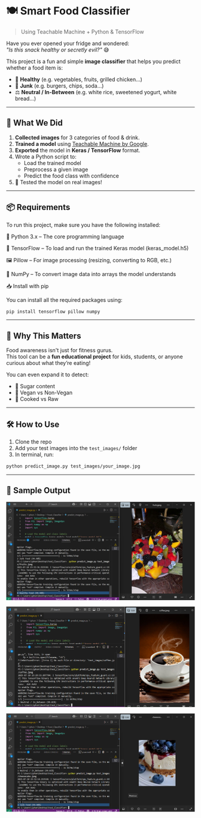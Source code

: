 # 🍽️ Smart Food Classifier  
> Using Teachable Machine + Python & TensorFlow

Have you ever opened your fridge and wondered:  
_"Is this snack healthy or secretly evil?"_ 😅

This project is a fun and simple **image classifier** that helps you predict whether a food item is:

- 🥗 **Healthy** (e.g. vegetables, fruits, grilled chicken...)
- 🍔 **Junk** (e.g. burgers, chips, soda…)
- ⚖️ **Neutral / In-Between** (e.g. white rice, sweetened yogurt, white bread...)

---

## 🎯 What We Did

1. **Collected images** for 3 categories of food & drink.  
2. **Trained a model** using [Teachable Machine by Google](https://teachablemachine.withgoogle.com/).  
3. **Exported** the model in **Keras / TensorFlow** format.  
4. Wrote a Python script to:
   - Load the trained model  
   - Preprocess a given image  
   - Predict the food class with confidence  
5. 🎉 Tested the model on real images!

---
## 📦 Requirements
To run this project, make sure you have the following installed:

🐍 Python 3.x – The core programming language

🧠 TensorFlow – To load and run the trained Keras model (keras_model.h5)

🖼 Pillow – For image processing (resizing, converting to RGB, etc.)

🔢 NumPy – To convert image data into arrays the model understands

 📥 Install with pip

You can install all the required packages using:
```bash
pip install tensorflow pillow numpy
```
---

## 🧠 Why This Matters

Food awareness isn't just for fitness gurus.  
This tool can be a **fun educational project** for kids, students, or anyone curious about what they’re eating!

You can even expand it to detect:
- 🍭 Sugar content  
- 🌱 Vegan vs Non-Vegan  
- 🍳 Cooked vs Raw  

---

## 🛠 How to Use

1. Clone the repo  
2. Add your test images into the `test_images/` folder  
3. In terminal, run:

```bash
python predict_image.py test_images/your_image.jpg
```
---

## 📸 Sample Output
![Output](Screenshot0.png)

![Output](Screenshot1.png)

![Output](Screenshot2.png)
